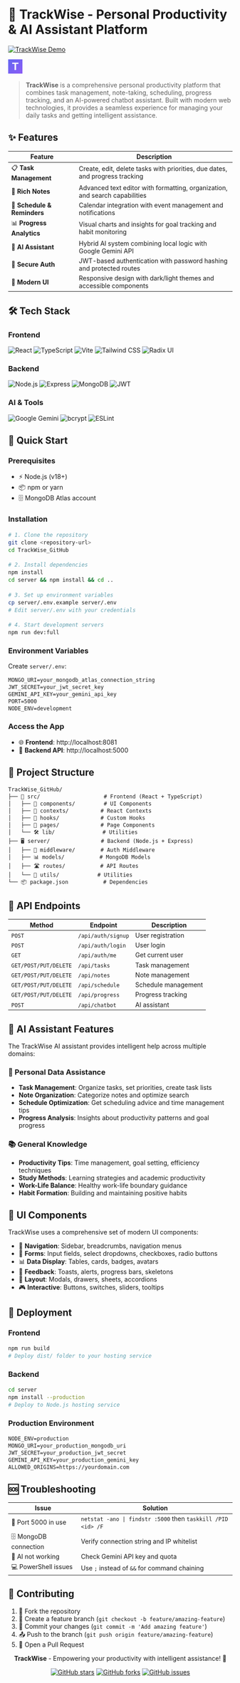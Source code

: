 # 🚀 TrackWise - Personal Productivity & AI Assistant Platform

[![TrackWise Demo](https://img.shields.io/badge/📹-Watch%20Demo-blue?style=for-the-badge)](https://drive.google.com/file/d/1huE3-d2j-OozbaxTdzNJ5GhC5zdt9LtM/view?usp=drive_link)

![TrackWise Logo](public/favicon.svg)

> **TrackWise** is a comprehensive personal productivity platform that combines task management, note-taking, scheduling, progress tracking, and an AI-powered chatbot assistant. Built with modern web technologies, it provides a seamless experience for managing your daily tasks and getting intelligent assistance.

## ✨ Features

| Feature | Description |
|---------|-------------|
| 📋 **Task Management** | Create, edit, delete tasks with priorities, due dates, and progress tracking |
| 📝 **Rich Notes** | Advanced text editor with formatting, organization, and search capabilities |
| 📅 **Schedule & Reminders** | Calendar integration with event management and notifications |
| 📊 **Progress Analytics** | Visual charts and insights for goal tracking and habit monitoring |
| 🤖 **AI Assistant** | Hybrid AI system combining local logic with Google Gemini API |
| 🔐 **Secure Auth** | JWT-based authentication with password hashing and protected routes |
| 🎨 **Modern UI** | Responsive design with dark/light themes and accessible components |

## 🛠️ Tech Stack

### Frontend
![React](https://img.shields.io/badge/React-18-61DAFB?style=flat&logo=react)
![TypeScript](https://img.shields.io/badge/TypeScript-5.5-3178C6?style=flat&logo=typescript)
![Vite](https://img.shields.io/badge/Vite-5.4-646CFF?style=flat&logo=vite)
![Tailwind CSS](https://img.shields.io/badge/Tailwind-3.4-06B6D4?style=flat&logo=tailwindcss)
![Radix UI](https://img.shields.io/badge/Radix%20UI-Latest-161618?style=flat)

### Backend
![Node.js](https://img.shields.io/badge/Node.js-18-339933?style=flat&logo=nodedotjs)
![Express](https://img.shields.io/badge/Express-5.1-000000?style=flat&logo=express)
![MongoDB](https://img.shields.io/badge/MongoDB-8.0-47A248?style=flat&logo=mongodb)
![JWT](https://img.shields.io/badge/JWT-Auth-000000?style=flat&logo=jsonwebtokens)

### AI & Tools
![Google Gemini](https://img.shields.io/badge/Gemini%20AI-API-4285F4?style=flat&logo=google)
![bcrypt](https://img.shields.io/badge/bcrypt-Hashing-000000?style=flat)
![ESLint](https://img.shields.io/badge/ESLint-9.9-4B32C3?style=flat&logo=eslint)

## 🚀 Quick Start

### Prerequisites
- ⚡ Node.js (v18+)
- 📦 npm or yarn
- 🗄️ MongoDB Atlas account

### Installation

```bash
# 1. Clone the repository
git clone <repository-url>
cd TrackWise_GitHub

# 2. Install dependencies
npm install
cd server && npm install && cd ..

# 3. Set up environment variables
cp server/.env.example server/.env
# Edit server/.env with your credentials

# 4. Start development servers
npm run dev:full
```

### Environment Variables
Create `server/.env`:
```env
MONGO_URI=your_mongodb_atlas_connection_string
JWT_SECRET=your_jwt_secret_key
GEMINI_API_KEY=your_gemini_api_key
PORT=5000
NODE_ENV=development
```

### Access the App
- 🌐 **Frontend**: http://localhost:8081
- 🔌 **Backend API**: http://localhost:5000

## 📁 Project Structure

```
TrackWise_GitHub/
├── 📱 src/                    # Frontend (React + TypeScript)
│   ├── 🧩 components/         # UI Components
│   ├── 🔄 contexts/          # React Contexts
│   ├── 🎣 hooks/             # Custom Hooks
│   ├── 📄 pages/             # Page Components
│   └── 🛠️ lib/               # Utilities
├── 🖥️ server/                # Backend (Node.js + Express)
│   ├── 🔐 middleware/        # Auth Middleware
│   ├── 📊 models/           # MongoDB Models
│   ├── 🛣️ routes/           # API Routes
│   └── 🧠 utils/            # Utilities
└── 📦 package.json           # Dependencies
```

## 🔌 API Endpoints

| Method | Endpoint | Description |
|--------|----------|-------------|
| `POST` | `/api/auth/signup` | User registration |
| `POST` | `/api/auth/login` | User login |
| `GET` | `/api/auth/me` | Get current user |
| `GET/POST/PUT/DELETE` | `/api/tasks` | Task management |
| `GET/POST/PUT/DELETE` | `/api/notes` | Note management |
| `GET/POST/PUT/DELETE` | `/api/schedule` | Schedule management |
| `GET/POST/PUT/DELETE` | `/api/progress` | Progress tracking |
| `POST` | `/api/chatbot` | AI assistant |

## 🤖 AI Assistant Features

The TrackWise AI assistant provides intelligent help across multiple domains:

### 🎯 Personal Data Assistance
- **Task Management**: Organize tasks, set priorities, create task lists
- **Note Organization**: Categorize notes and optimize search
- **Schedule Optimization**: Get scheduling advice and time management tips
- **Progress Analysis**: Insights about productivity patterns and goal progress

### 📚 General Knowledge
- **Productivity Tips**: Time management, goal setting, efficiency techniques
- **Study Methods**: Learning strategies and academic productivity
- **Work-Life Balance**: Healthy work-life boundary guidance
- **Habit Formation**: Building and maintaining positive habits

## 🎨 UI Components

TrackWise uses a comprehensive set of modern UI components:

- 🧭 **Navigation**: Sidebar, breadcrumbs, navigation menus
- 📝 **Forms**: Input fields, select dropdowns, checkboxes, radio buttons
- 📊 **Data Display**: Tables, cards, badges, avatars
- 💬 **Feedback**: Toasts, alerts, progress bars, skeletons
- 🎪 **Layout**: Modals, drawers, sheets, accordions
- 🎮 **Interactive**: Buttons, switches, sliders, tooltips

## 🚀 Deployment

### Frontend
```bash
npm run build
# Deploy dist/ folder to your hosting service
```

### Backend
```bash
cd server
npm install --production
# Deploy to Node.js hosting service
```

### Production Environment
```env
NODE_ENV=production
MONGO_URI=your_production_mongodb_uri
JWT_SECRET=your_production_jwt_secret
GEMINI_API_KEY=your_production_gemini_key
ALLOWED_ORIGINS=https://yourdomain.com
```

## 🆘 Troubleshooting

| Issue | Solution |
|-------|----------|
| 🔌 Port 5000 in use | `netstat -ano \| findstr :5000` then `taskkill /PID <id> /F` |
| 🗄️ MongoDB connection | Verify connection string and IP whitelist |
| 🔑 AI not working | Check Gemini API key and quota |
| 💻 PowerShell issues | Use `;` instead of `&&` for command chaining |

## 🤝 Contributing

1. 🍴 Fork the repository
2. 🌿 Create a feature branch (`git checkout -b feature/amazing-feature`)
3. 💾 Commit your changes (`git commit -m 'Add amazing feature'`)
4. 📤 Push to the branch (`git push origin feature/amazing-feature`)
5. 🔄 Open a Pull Request


<div align="center">

**TrackWise** - Empowering your productivity with intelligent assistance! 🚀

[![GitHub stars](https://img.shields.io/github/stars/yourusername/TrackWise_GitHub?style=social)](https://github.com/yourusername/TrackWise_GitHub)
[![GitHub forks](https://img.shields.io/github/forks/yourusername/TrackWise_GitHub?style=social)](https://github.com/yourusername/TrackWise_GitHub)
[![GitHub issues](https://img.shields.io/github/issues/yourusername/TrackWise_GitHub)](https://github.com/yourusername/TrackWise_GitHub/issues)

</div>
